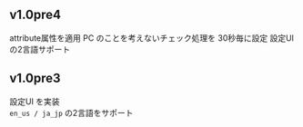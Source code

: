 
## v1.0pre4
attribute属性を適用
PC のことを考えないチェック処理を 30秒毎に設定
設定UI の2言語サポート

## v1.0pre3
設定UI を実装 <br>
`en_us / ja_jp` の2言語をサポート